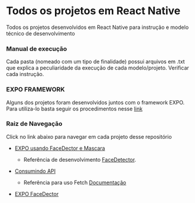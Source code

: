 # Todos os projetos em React Native

Todos os projetos desenvolvidos em React Native para instrução e modelo técnico de desenvolvimento

### Manual de execução

Cada pasta (nomeado com um tipo de finalidade) possui arquivos em .txt que explica a peculiaridade da execução de cada 
modelo/projeto. Verificar cada instrução.

### EXPO FRAMEWORK

Alguns dos projetos foram desenvolvidos juntos com o framework EXPO. Para utiliza-lo basta seguir os procedimentos nesse [link](https://docs.expo.io/get-started/installation/)

### Raiz de Navegação

Click no link abaixo para navegar em cada projeto desse repositório

* [EXPO usando FaceDector e Mascara](https://github.com/wilsonfalcao/ReactNative-Projects/tree/main/ReactNative%20-%20Usando%20Mascara%20no%20FaceDetector)

    * Referência de desenvolvimento [FaceDetector](https://docs.expo.io/versions/latest/sdk/facedetector/).

* [Consumindo API](https://github.com/wilsonfalcao/ReactNative-Projects/tree/main/ReactNative%20-%20Consumindo%20Web%20Service)
    
    * Referência para uso Fetch [Documentação](https://developer.mozilla.org/en-US/docs/Web/API/Fetch_API/Using_Fetch)

* [EXPO FaceDector](https://github.com/wilsonfalcao/ReactNative-Projects/tree/main/ReactNative%20-%20FaceDetector)
